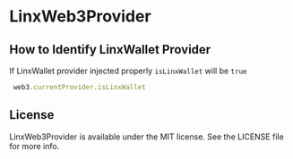 # LinxWeb3Provider

## How to Identify LinxWallet Provider

If LinxWallet provider injected properly `isLinxWallet` will be `true`

```javascript
 web3.currentProvider.isLinxWallet
```

## License

LinxWeb3Provider is available under the MIT license. See the LICENSE file for more info.
